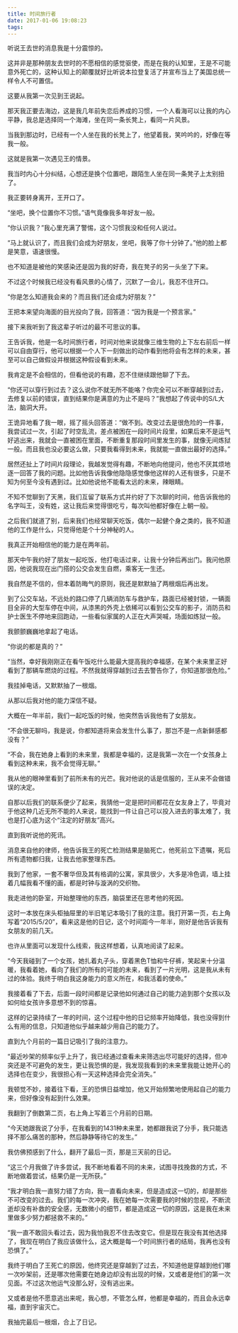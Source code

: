 ```yaml
---
title: 时间旅行者
date: 2017-01-06 19:08:23
tags:
---
```

听说王去世的消息我是十分震惊的。

这并非是那种朋友去世时的不愿相信的感觉驱使，而是在我的认知里，王是不可能意外死亡的，这种认知上的颠覆就好比听说本拉登复活了并宣布当上了美国总统一样令人不可置信。

这要从我第一次见到王说起。

那天我正要去海边，这是我几年前失恋后养成的习惯，一个人看海可以让我的内心平静，我总是选择同一个海滩，坐在同一条长凳上，看同一片风景。

当我到那边时，已经有一个人坐在我的长凳上了，他望着我，笑吟吟的，好像在等我一般。

这就是我第一次遇见王的情景。

我当时内心十分纠结，心想还是换个位置吧，跟陌生人坐在同一条凳子上太别扭了。

我正要转身离开，王开口了。

“坐吧，换个位置你不习惯。”语气竟像我多年好友一般。

“你认识我？”我心里充满了警惕，这个习惯我没和任何人说过。

“马上就认识了，而且我们会成为好朋友，坐吧，我等了你十分钟了。”他的脸上都是笑意，语速很慢。

也不知道是被他的笑感染还是因为我的好奇，我在凳子的另一头坐了下来。

不过这个时候我已经没有看风景的心情了，沉默了一会儿，我忍不住开口。

“你是怎么知道我会来的？而且我们还会成为好朋友？”

王把本来望向海面的目光投向了我，回答道：“因为我是一个预言家。”

接下来我听到了我这辈子听过的最不可思议的事。

王告诉我，他是一名时间旅行者，时间对他来说就像三维生物的上下左右前后一样可以自由穿行，他可以根据一个人下一刻做出的动作看到他将会有怎样的未来，甚至可以自己做假设并根据这种假设看到未来。

我肯定是不会相信的，但看他说的有趣，忍不住继续跟他聊了下去。

“你还可以穿行到过去？这么说你不就无所不能咯？你完全可以不断穿越到过去，去修复以前的错误，直到结果你是满意的为止不是吗？”我想起了传说中的S/L大法，脑洞大开。

王诡异地看了我一眼，摇了摇头回答道：“做不到。改变过去是很危险的一件事，我尝试过一次，引起了时空乱流，差点被困在一段时间片段里，如果后来不是运气好逃出来，我就会一直被困在里面，不断重复那段时间里发生的事，就像无间炼狱一般。而且我也没必要这么做，只要我看得到未来，我就能一直做出最好的选择。”

居然还扯上了时间片段理论，我越发觉得有趣，不断地向他提问，他也不厌其烦地逐一回答了我的问题。比如他告诉我像他隐隐感觉像他这样的人还有很多，只是不知为何至今没有遇到过。比如他说他不能看太远的未来，辣眼睛。

不知不觉聊到了天黑，我们互留了联系方式并约好了下次聊的时间，他告诉我他的名字叫王，没有姓，这让我后来觉得很吃亏，每次叫他都好像在上朝一般。

之后我们就道了别，后来我们也经常聊天吃饭，偶尔一起健个身之类的，我不知道他的工作是什么，只觉得他是个十分神秘的人。

我真正开始相信他的能力是在两年前。

那天中午我约好了朋友一起吃饭，他打电话过来，让我十分钟后再出门。我问他原因，他说我现在出门搭的公交会发生自燃，乘客无一生还。

我自然是不信的，但本着防晦气的原则，我还是默默抽了两根烟后再出发。

到了公交车站，不远处的路口停了几辆消防车与救护车，路面已经被封锁，一辆面目全非的大型车停在中间，从漆黑的外壳上依稀可以看到公交车的影子，消防员和护士医生不停地来回跑动，一些看似家属的人正在大声哭喊，场面如炼狱一般。

我颤颤巍巍地拿起了电话。

“你说的都是真的？”

“当然，幸好我刚刚正在看午饭吃什么能最大提高我的幸福感，在某个未来里正好看到了那辆车燃烧的过程。不然我就得穿越到过去去警告你了，你知道那很危险。”

我挂掉电话，又默默抽了一根烟。

从那以后我对他的能力深信不疑。

大概在一年半前，我们一起吃饭的时候，他突然告诉我他有了女朋友。

“不会很无聊吗，我是说，你都知道将来会发生什么事了，那岂不是一点新鲜感都没有？”

“不会，我在她身上看到的未来里，我都是幸福的，这是我第一次在一个女孩身上看到这种未来，我不会觉得无聊。”

我从他的眼神里看到了前所未有的光芒。我对他说的话是信服的，王从来不会做错误的决定。

自那以后我们的联系便少了起来，我猜他一定是把时间都花在女友身上了，毕竟对于他这种几近无所不能的人来说，能找到一件让自己可以投入进去的事太难了，我也是打心底为这个“注定的好朋友”高兴。

直到我听说他的死讯。

消息来自他的律师，他告诉我王的死亡检测结果是脑死亡，他死前立下遗嘱，死后所有遗物都归我，让我去他家整理东西。

我到了他家，一套不奢华但及其有格调的公寓，家具很少，大多是冷色调，墙上挂着几幅我看不懂的画，都是时钟与漩涡的交织物。

我走进他的卧室，开始整理他的东西，脑袋里还在思考他的死因。

这时一本放在床头柜抽屉里的半旧笔记本吸引了我的注意。我打开第一页，右上角写着“2015/5/20”，看来这是他的日记，这个时间距今一年半，刚好是他告诉我有女朋友的前几天。

也许从里面可以发现什么线索，我这样想着，认真地阅读了起来。

“今天我碰到了一个女孩，她扎着丸子头，穿着黑色T恤和牛仔裤，笑起来十分温暖，我看着她，看向了我们的所有的可能的未来，看到了一片光明，这是我从未有过的体验。我终于明白我这身能力的意义所在，和我活着的使命。”

我接着看了下去，后面一段时间都是记录他如何通过自己的能力追到那个女孩以及如何给女孩许多意想不到的惊喜。

这样的记录持续了一年的时间，这个过程中他的日记频率开始降低，我也没得到什么有用的信息，只知道他似乎越来越少用自己的能力了。

直到九个月前的一篇日记吸引了我的注意力。

“最近吵架的频率似乎上升了，我已经通过查看未来筛选出尽可能好的选择，但冲突还是不可避免的发生，更让我恐惧的是，我发现我看到的未来里我能让她开心的选择也在变少，我很担心有一天这种选择会完全消失。”

我顿觉不妙，接着往下看，王的恐惧日益增加，他又开始频繁地使用起自己的能力来，但好像没有起到什么效果。

我翻到了倒数第二页，右上角上写着三个月前的日期。

“今天她跟我说了分手，在我看到的1431种未来里，她都跟我说了分手，我只能选择不那么痛苦的那种，然后静静等待它的发生。”

我仿佛预感到了什么，翻开了最后一页，那是三天前的日记。

“这三个月我做了许多尝试，我不断地看着不同的未来，试图寻找挽救的方式，不断地做着尝试，结果仍是一无所获。”

“我才明白我一直努力错了方向，我一直看向未来，但是造成这一切的，却是那些不可改变的过去。我们的每一次冲突，我在她每一次需要我的时候的忽视，不断流逝却没有补救的安全感，无数微小的细节，都是造成这一切的原因，这是我在未来里做多少努力都拯救不来的。”

“我一直不敢回头看过去，因为我怕我忍不住去改变它。但是现在我没有其他选择了，我现在明白了我应该做什么，这大概是每一个时间旅行者的结局，我再也没有恐惧了。”

我终于明白了王死亡的原因，他终究还是穿越到了过去，不知道他是穿越到他们哪一次吵架前，还是哪次他需要在她身边却没有出现的时候，又或者是他们的第一次见面。不过这次他运气没那么好，没有逃出来。

又或者是他不愿意逃出来呢，我心想，不管怎么样，他都是幸福的，而且会永远幸福，直到宇宙灭亡。

我抽完最后一根烟，合上了日记。

